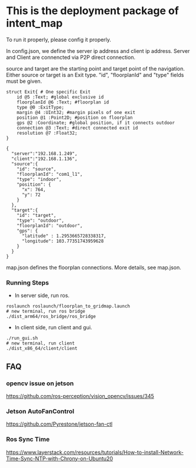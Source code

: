 # This is the deployment package of intent_map
To run it properly, please config it properly.

In config.json, we define the server ip address and client ip address. Server and Client are connencted via P2P direct connection.

source and target are the starting point and target point of the navigation. Either source or target is an Exit type. "id", "floorplanId" and "type" fields must be given.
```
struct Exit{ # One specific Exit
    id @5 :Text; #global exclusive id 
    floorplanId @6 :Text; #floorplan id
    type @0 :ExitType; 
    margin @4 :UInt32; #margin pixels of one exit
    position @1 :Point2D; #position on floorplan
    gps @2 :Coordinate; #global position, if it connects outdoor
    connection @3 :Text; #direct connected exit id
    resolution @7 :Float32;
}
```
```
{
  "server":"192.168.1.249",
  "client":"192.168.1.136",
  "source":{
    "id": "source",
    "floorplanId": "com1_l1",
    "type": "indoor",
    "position": {
      "x": 764,
      "y": 72
    }
  },
  "target":{
    "id": "target",
    "type": "outdoor",
    "floorplanId": "outdoor",
    "gps": {
      "latitude" : 1.2953665728338317,
      "longitude": 103.77351743959628
    }
  }
}
```
map.json defines the floorplan connections. More details, see map.json.
### Running Steps
* In server side, run ros. 
```
roslaunch roslaunch/floorplan_to_gridmap.launch
# new terminal, run ros bridge
./dist_arm64/ros_bridge/ros_bridge
```

* In client side, run client and gui.
```
./run_gui.sh
# new terminal, run client
./dist_x86_64/client/client
```
## FAQ
### opencv issue on jetson
https://github.com/ros-perception/vision_opencv/issues/345

### Jetson AutoFanControl
https://github.com/Pyrestone/jetson-fan-ctl

### Ros Sync Time
https://www.layerstack.com/resources/tutorials/How-to-install-Network-Time-Sync-NTP-with-Chrony-on-Ubuntu20
